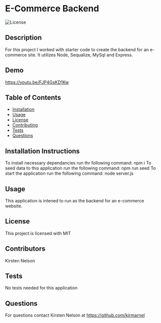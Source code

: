 # E-Commerce Backend
![License](https://img.shields.io/badge/License-MIT-blue.svg)
## Description 
For this project I worked with starter code to create the backend for an e-commerce site. It utilizes Node, Sequalize, MySql and Express.

## Demo
https://youtu.be/FJP4GsKD1Kw 

## Table of Contents 
    
* [Installation](#installation)
* [Usage](#usage)
* [License](#license)
* [Contributing](#contributing)
* [Tests](#tests)
* [Questions](#questions)
    
    
## Installation Instructions <a id="installation"></a>
To install necessary dependancies run thr following command:
npm i
To seed data to this application run the following command:
npm run seed
To start the application run the following command:
node server.js
## Usage <a id="usage"></a>
This application is intened to run as the backend for an e-commerce website.
## License <a id="license"></a>
This project is licensed with MIT
## Contributors <a id="contributing"></a>
Kirsten Nelson
## Tests <a id="tests"></a>
No tests needed for this application
## Questions <a id="questions"></a>
 For questions contact Kirsten Nelson at https://github.com/kirmarnel 